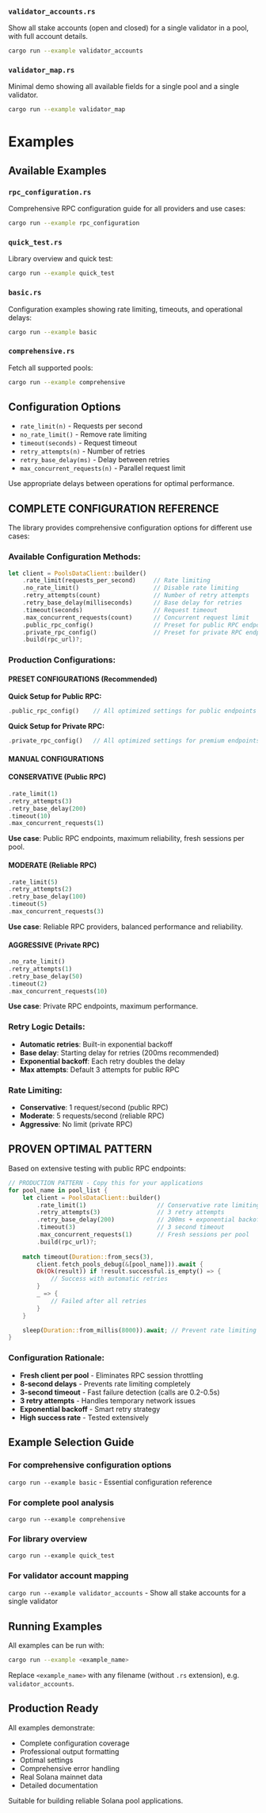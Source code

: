 ### `validator_accounts.rs`
Show all stake accounts (open and closed) for a single validator in a pool, with full account details.
```bash
cargo run --example validator_accounts
```
### `validator_map.rs`
Minimal demo showing all available fields for a single pool and a single validator.
```bash
cargo run --example validator_map
```
# Examples

## Available Examples

### `rpc_configuration.rs`
Comprehensive RPC configuration guide for all providers and use cases:
```bash
cargo run --example rpc_configuration
```

### `quick_test.rs`
Library overview and quick test:
```bash
cargo run --example quick_test
```

### `basic.rs`
Configuration examples showing rate limiting, timeouts, and operational delays:
```bash
cargo run --example basic
```

### `comprehensive.rs`
Fetch all supported pools:
```bash
cargo run --example comprehensive
```

## Configuration Options

- `rate_limit(n)` - Requests per second
- `no_rate_limit()` - Remove rate limiting
- `timeout(seconds)` - Request timeout
- `retry_attempts(n)` - Number of retries
- `retry_base_delay(ms)` - Delay between retries
- `max_concurrent_requests(n)` - Parallel request limit

Use appropriate delays between operations for optimal performance.

## **COMPLETE CONFIGURATION REFERENCE**

The library provides comprehensive configuration options for different use cases:

### **Available Configuration Methods:**

```rust
let client = PoolsDataClient::builder()
    .rate_limit(requests_per_second)     // Rate limiting
    .no_rate_limit()                     // Disable rate limiting
    .retry_attempts(count)               // Number of retry attempts
    .retry_base_delay(milliseconds)      // Base delay for retries
    .timeout(seconds)                    // Request timeout
    .max_concurrent_requests(count)      // Concurrent request limit
    .public_rpc_config()                 // Preset for public RPC endpoints
    .private_rpc_config()                // Preset for private RPC endpoints
    .build(rpc_url)?;
```

### **Production Configurations:**

#### **PRESET CONFIGURATIONS (Recommended)**

**Quick Setup for Public RPC:**
```rust
.public_rpc_config()    // All optimized settings for public endpoints
```

**Quick Setup for Private RPC:**
```rust
.private_rpc_config()   // All optimized settings for premium endpoints
```

#### **MANUAL CONFIGURATIONS**

#### **CONSERVATIVE (Public RPC)**
```rust
.rate_limit(1)
.retry_attempts(3)
.retry_base_delay(200)
.timeout(10)
.max_concurrent_requests(1)
```
**Use case**: Public RPC endpoints, maximum reliability, fresh sessions per pool.

#### **MODERATE (Reliable RPC)**
```rust
.rate_limit(5)
.retry_attempts(2)
.retry_base_delay(100)
.timeout(5)
.max_concurrent_requests(3)
```
**Use case**: Reliable RPC providers, balanced performance and reliability.

#### **AGGRESSIVE (Private RPC)**
```rust
.no_rate_limit()
.retry_attempts(1)
.retry_base_delay(50)
.timeout(2)
.max_concurrent_requests(10)
```
**Use case**: Private RPC endpoints, maximum performance.

### **Retry Logic Details:**
- **Automatic retries**: Built-in exponential backoff
- **Base delay**: Starting delay for retries (200ms recommended)
- **Exponential backoff**: Each retry doubles the delay
- **Max attempts**: Default 3 attempts for public RPC

### **Rate Limiting:**
- **Conservative**: 1 request/second (public RPC)
- **Moderate**: 5 requests/second (reliable RPC)
- **Aggressive**: No limit (private RPC)

## **PROVEN OPTIMAL PATTERN**

Based on extensive testing with public RPC endpoints:

```rust
// PRODUCTION PATTERN - Copy this for your applications
for pool_name in pool_list {
    let client = PoolsDataClient::builder()
        .rate_limit(1)                    // Conservative rate limiting
        .retry_attempts(3)                // 3 retry attempts
        .retry_base_delay(200)            // 200ms + exponential backoff
        .timeout(3)                       // 3 second timeout
        .max_concurrent_requests(1)       // Fresh sessions per pool
        .build(rpc_url)?;
    
    match timeout(Duration::from_secs(3),
        client.fetch_pools_debug(&[pool_name])).await {
        Ok(Ok(result)) if !result.successful.is_empty() => {
            // Success with automatic retries
        }
        _ => {
            // Failed after all retries
        }
    }

    sleep(Duration::from_millis(8000)).await; // Prevent rate limiting
}
```

### **Configuration Rationale:**
- **Fresh client per pool** - Eliminates RPC session throttling
- **8-second delays** - Prevents rate limiting completely  
- **3-second timeout** - Fast failure detection (calls are 0.2-0.5s)
- **3 retry attempts** - Handles temporary network issues
- **Exponential backoff** - Smart retry strategy
- **High success rate** - Tested extensively

## Example Selection Guide

### **For comprehensive configuration options**
`cargo run --example basic` - Essential configuration reference

### **For complete pool analysis**
`cargo run --example comprehensive`

### **For library overview**
`cargo run --example quick_test`

### **For validator account mapping**
`cargo run --example validator_accounts` - Show all stake accounts for a single validator

## Running Examples

All examples can be run with:
```bash
cargo run --example <example_name>
```

Replace `<example_name>` with any filename (without `.rs` extension), e.g. `validator_accounts`.

## Production Ready

All examples demonstrate:
- Complete configuration coverage
- Professional output formatting
- Optimal settings
- Comprehensive error handling
- Real Solana mainnet data
- Detailed documentation

Suitable for building reliable Solana pool applications.